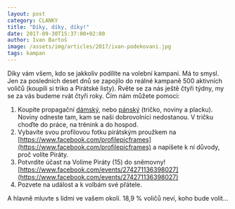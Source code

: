 ```yaml
---
layout: post
category: CLANKY
title: "Díky, díky, díky!"
date: 2017-09-30T15:37:00+02:00
author: Ivan Bartoš
image: /assets/img/articles/2017/ivan-podekovani.jpg
tags: kampan
---
```

 
Díky vám všem, kdo se jakkoliv podílíte na volební kampani. Má to smysl. Jen za posledních deset dnů se zapojilo do reálné kampaně 500 aktivních voličů (koupili si triko a Pirátské listy). Rvěte se za nás ještě čtyři týdny, my se za vás budeme rvát čtyři roky.
Čím nám můžete pomoci:

1. Koupíte propagační [dámský](https://bit.ly/DámskýPirátskýBalíček), nebo [pánský](https://bit.ly/PánskýPirátskýBalíček) (tričko, noviny a placku). Noviny odneste tam, kam se naši dobrovolníci nedostanou. V tričku choďte do práce, na trénink a do hospod.
2. Vybavíte svou profilovou fotku pirátským proužkem na [https://www.facebook.com/profilepicframes](https://www.facebook.com/profilepicframes) a napíšete k ní důvody, proč volíte Piráty.
3. Potvrdíte účast na Volíme Piráty (15) do sněmovny! [https://www.facebook.com/events/274271136398027](https://www.facebook.com/events/274271136398027)
4. Pozvete na událost a k volbám své přátele.
 
A hlavně mluvte s lidmi ve vašem okolí. 18,9 % voličů neví, koho bude volit...
